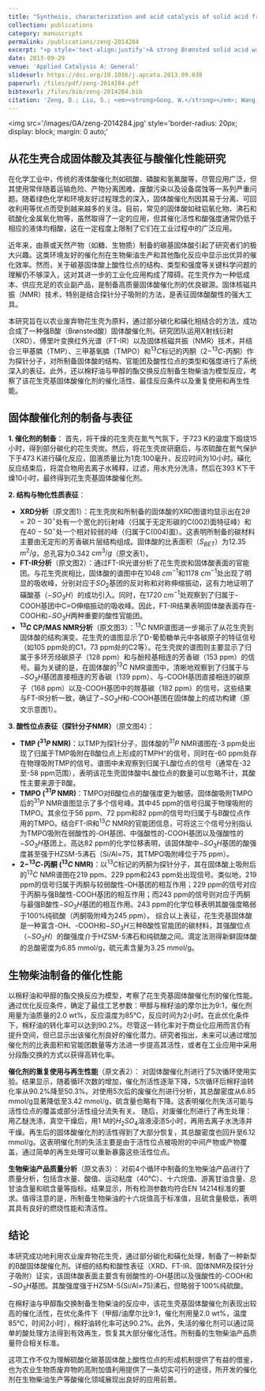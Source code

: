 ```yaml
---
title: "Synthesis, characterization and acid catalysis of solid acid from peanut shell"
collection: publications
category: manuscripts
permalink: /publications/zeng-2014284
excerpt: "<p style='text-align:justify'>A strong Brønsted solid acid was synthesized by sulfonation of the partially carbonized agricultural biowaste peanut shell. The acidity of the Brønsted solid acid was characterized by X-ray diffraction (XRD), Fourier-transform infrared spectra (FT-IR) and solid-state nuclear magnetic resonance (NMR) spectroscopy. The characterization results show that sulfonation on the peanut shell carbon produces a carbon based solid acid containing three functional Brønsted acid sites, weak acidic single bondOH groups, strong acidic single bondCOOH and single bondSO3H groups. The acid strength of the solid acid is stronger than that of HZSM-5(Si/Al = 75), but still weaker than that of 100% H2SO4. The catalytic reaction tests indicate that this solid acid catalyst exhibits high activity and excellent recyclability for biodiesel production.</p><img src='/images/GA/zeng-2014284.jpg' style='width: 400px; border-radius: 20px; display: block; margin: 0 auto;'>"
date: 2013-09-29
venue: 'Applied Catalysis A: General'
slidesurl: https://doi.org/10.1016/j.apcata.2013.09.038
paperurl: /files/pdf/zeng-2014284.pdf
bibtexurl: /files/bib/zeng-2014284.bib
citation: 'Zeng, D.; Liu, S.; <em><strong>Gong, W.</strong></em>; Wang, G.; Qiu, J.; Chen, H. Synthesis, Characterization and Acid Catalysis of Solid Acid from Peanut Shell. <em>Applied Catalysis A: General</em> <strong>2014</strong>, <em>469</em>, 284&ndash;289. https://doi.org/10.1016/j.apcata.2013.09.038.'
---
```



<img src='/images/GA/zeng-2014284.jpg' style='border-radius: 20px; display: block; margin: 0 auto;'


## 从花生壳合成固体酸及其表征与酸催化性能研究

在化学工业中，传统的液体酸催化剂如硫酸、磷酸和氢氟酸等，尽管应用广泛，但其使用常伴随着运输危险、产物分离困难、废酸污染以及设备腐蚀等一系列严重问题。随着绿色化学和环境友好过程理念的深入，固体酸催化剂因其易于分离、可回收利用等优点而受到越来越多的关注。目前，常见的固体酸如硅铝氧化物、沸石和硫酸化金属氧化物等，虽然取得了一定的应用，但其催化活性和酸强度通常仍低于相应的液体均相酸，这在一定程度上限制了它们在工业过程中的广泛应用。

近年来，由萘或天然产物（如糖、生物质）制备的碳基固体酸引起了研究者们的极大兴趣。这类环境友好的催化剂在生物柴油生产和其他酯化反应中显示出优异的催化效率。然而，关于碳基固体酸上酸性位点的结构、类型和强度等关键科学问题的理解仍不够深入，这对其进一步的工业化应用构成了障碍。花生壳作为一种低成本、供应充足的农业副产品，是制备高质量固体酸催化剂的优良碳源。固体核磁共振（NMR）技术，特别是结合探针分子吸附的方法，是表征固体酸酸性的强大工具。

本研究旨在以农业废弃物花生壳为原料，通过部分碳化和磺化相结合的方法，成功合成了一种强B酸（Brønsted酸）固体酸催化剂。研究团队运用X射线衍射（XRD）、傅里叶变换红外光谱（FT-IR）以及固体核磁共振（NMR）技术，并结合三甲基膦（TMP）、三甲基氧膦（TMPO）和$^{13}C$标记的丙酮（$2-^{13}C$-丙酮）作为探针分子，对所制备固体酸的结构、官能团及酸性位点的类型和强度进行了系统深入的表征。此外，还以棉籽油与甲醇的酯交换反应制备生物柴油为模型反应，考察了该花生壳基固体酸催化剂的催化活性、最佳反应条件以及重复使用和再生性能。

## 固体酸催化剂的制备与表征

**1. 催化剂的制备**：
首先，将干燥的花生壳在氮气气氛下，于723 K的温度下煅烧15小时，得到部分碳化的花生壳炭。然后，将花生壳炭研磨后，与浓硫酸在氮气保护下于473 K进行磺化反应，固液质量比为1克:100毫升，反应时间为10小时。磺化反应结束后，将混合物用去离子水稀释，过滤，用水充分洗涤，然后在393 K下干燥10小时，最终得到花生壳基固体酸催化剂。

**2. 结构与物化性质表征**：
* **XRD分析**（原文图1）：花生壳炭和所制备的固体酸的XRD图谱均显示出在$2\theta = 20-30^\circ$处有一个宽化的衍射峰（归属于无定形碳的C(002)面特征峰）和在$40-50^\circ$处一个相对较弱的峰（归属于C(004)面）。这表明所制备的碳材料主要由无定形的芳香碳片层结构组成。固体酸的比表面积（$S_{BET}$）为12.35 $m^2/g$，总孔容为0.342 $cm^3/g$（原文表1）。
* **FT-IR分析**（原文图2）：通过FT-IR光谱分析了花生壳炭和固体酸表面的官能团。与花生壳炭相比，固体酸的谱图中在1048 $cm^{-1}$和1178 $cm^{-1}$处出现了明显的吸收峰，分别对应于$SO_2$基团的反对称和对称伸缩振动，这有力地证明了磺酸基（$-SO_3H$）的成功引入。同时，在1720 $cm^{-1}$处观察到了归属于-COOH基团中C=O伸缩振动的吸收峰。因此，FT-IR结果表明固体酸表面存在-COOH和$-SO_3H$两种重要的酸性官能团。
* **$^{13}C$ CP/MAS NMR分析**（原文图3）：$^{13}C$ NMR谱图进一步揭示了从花生壳到固体酸的结构演变。花生壳的谱图显示了D-葡萄糖单元中各碳原子的特征信号（如105 ppm处的C1，73 ppm处的C2等）。花生壳炭的谱图则主要显示了归属于多环芳烃碳原子（128 ppm）和与酚羟基相连的芳香碳（153 ppm）的信号。最为关键的是，在固体酸的$^{13}C$ NMR谱图中，清晰地观察到了归属于与$-SO_3H$基团直接相连的芳香碳（139 ppm）、与-COOH基团直接相连的碳原子（168 ppm）以及-COOH基团中的羰基碳（182 ppm）的信号。这些结果与FT-IR分析一致，确证了$-SO_3H$和-COOH基团在固体酸上的成功构建（原文示意图1）。

**3. 酸性位点表征（探针分子NMR）**（原文图4）：
* **TMP ($^{31}P$ NMR)**：以TMP为探针分子，固体酸的$^{31}P$ NMR谱图在-3 ppm处出现了归属于TMP吸附在B酸位点上形成的TMPH⁺的信号，同时在-60 ppm处存在物理吸附TMP的信号。谱图中未观察到归属于L酸位点的信号（通常在-32至-58 ppm范围），表明该花生壳固体酸中L酸位点的数量可以忽略不计，其酸性主要来源于B酸。
* **TMPO ($^{31}P$ NMR)**：TMPO对B酸位点的酸强度更为敏感。固体酸吸附TMPO后的$^{31}P$ NMR谱图显示了多个信号峰。其中45 ppm的信号归属于物理吸附的TMPO。其余位于56 ppm、72 ppm和82 ppm的信号均归属于与B酸位点作用的TMPO。结合FT-IR和$^{13}C$ NMR的官能团信息，可将这三个信号分别指认为TMPO吸附在弱酸性的-OH基团、中强酸性的-COOH基团以及强酸性的$-SO_3H$基团上。高达82 ppm的化学位移表明，该固体酸中$-SO_3H$基团的酸强度甚至强于HZSM-5沸石（Si/Al=75，其TMPO吸附峰位于75 ppm）。
* **$2-^{13}C$-丙酮 ($^{13}C$ NMR)**：以$^{13}C$标记的丙酮为探针分子，其在固体酸上吸附后的$^{13}C$ NMR谱图在219 ppm、229 ppm和243 ppm处出现信号。类似地，219 ppm的信号归属于丙酮与较弱酸性-OH基团的相互作用；229 ppm的信号对应于丙酮与强B酸性-COOH基团的相互作用；而243 ppm的信号则对应于丙酮与最强B酸性$-SO_3H$基团的相互作用。243 ppm的化学位移表明其酸强度略弱于100%纯硫酸（丙酮吸附峰为245 ppm）。
综合以上表征，花生壳基固体酸是一种富含-OH、-COOH和$-SO_3H$三种B酸性官能团的碳材料，其强酸位点（$-SO_3H$）的酸强度介于HZSM-5沸石和纯硫酸之间。滴定法测得新鲜固体酸的总酸密度为6.85 mmol/g，硫元素含量为3.25 mmol/g。

## 生物柴油制备的催化性能

以棉籽油和甲醇的酯交换反应为模型，考察了花生壳基固体酸催化剂的催化性能。通过优化反应条件，确定了最佳工艺参数：甲醇与棉籽油的摩尔比为9:1，催化剂用量为油质量的2.0 wt%，反应温度为85℃，反应时间为2小时。在此优化条件下，棉籽油的转化率可以达到90.2%。尽管这一转化率对于商业化应用而言仍有提升空间，但已显示出该催化剂良好的催化潜力。研究者指出，未来可以通过增加催化剂的比表面积和官能团数量等方法进一步提高其活性，或者在工业应用中采用分段酯交换的方式以获得高转化率。

**催化剂的重复使用与再生性能**（原文表2）：
对固体酸催化剂进行了5次循环使用实验。结果显示，随着循环次数的增加，催化剂活性逐渐下降，5次循环后棉籽油转化率从90.2%降至50.3%。对使用5次后的废催化剂进行分析，其总酸密度从6.85 mmol/g显著降低至3.42 mmol/g，硫含量也略有下降。这表明催化剂失活可能与活性位点的覆盖或部分活性组分流失有关。
随后，对废催化剂进行了再生处理：用乙醚洗涤，真空干燥后，用1 M的$H_2SO_4$溶液浸渍5小时，再用去离子水洗涤并干燥。再生后的固体酸催化剂的活性得到了大部分恢复，其总酸密度也回升至6.12 mmol/g。这表明催化剂的失活主要是由于活性位点被吸附的中间产物或产物覆盖，通过简单的再生处理可以重新暴露这些活性位点。

**生物柴油产品质量分析**（原文表3）：
对前4个循环中制备的生物柴油产品进行了质量分析，包括含水量、酸值、运动粘度（40℃）、十六烷值、游离甘油含量、总甘油含量和硫含量等指标。结果显示，所有检测参数均符合EN 14214标准的要求。值得注意的是，所制备生物柴油的十六烷值高于标准值，且硫含量极低，表明其具有良好的燃烧性能和清洁性。

## 结论

本研究成功地利用农业废弃物花生壳，通过部分碳化和磺化处理，制备了一种新型的B酸固体酸催化剂。详细的结构和酸性表征（XRD、FT-IR、固体NMR及探针分子吸附）证实，该固体酸表面主要含有弱酸性的-OH基团以及强酸性的-COOH和$-SO_3H$基团。其酸强度强于HZSM-5(Si/Al=75)沸石，但略弱于100%纯硫酸。

在棉籽油与甲醇酯交换制备生物柴油的反应中，该花生壳基固体酸催化剂表现出较高的催化活性，在优化条件下（甲醇/油摩尔比9:1，催化剂用量2.0 wt%，温度85℃，时间2小时），棉籽油转化率可达90.2%。此外，失活的催化剂可以通过简单的酸处理方法得到有效再生，恢复其大部分催化活性。所制备的生物柴油产品质量符合相关标准。

这项工作不仅为理解硫酸化碳基固体酸上酸性位点的形成机制提供了有益的借鉴，也为农业生物质废弃物的高附加值利用提供了一条切实可行的途径，所开发的催化剂在生物柴油生产等酸催化领域展现出良好的应用前景。